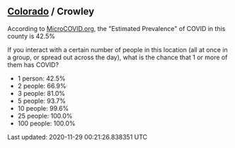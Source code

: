 
## [Colorado](/united-states/colorado) / Crowley

According to [MicroCOVID.org](http://microcovid.org),
the "Estimated Prevalence" of COVID in this county is 42.5%

If you interact with a certain number of people in this location
(all at once in a group, or spread out across the day), what is the chance that
1 or more of them has COVID?

- 1 person: 42.5%
- 2 people: 66.9%
- 3 people: 81.0%
- 5 people: 93.7%
- 10 people: 99.6%
- 25 people: 100.0%
- 100 people: 100.0%

Last updated: 2020-11-29 00:21:26.838351 UTC
